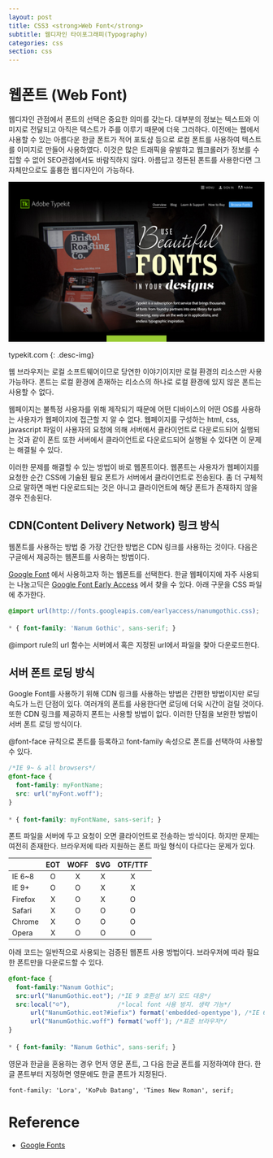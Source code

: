 ```yaml
---
layout: post
title: CSS3 <strong>Web Font</strong>
subtitle: 웹디자인 타이포그래피(Typography)
categories: css
section: css
---
```


# 웹폰트 (Web Font)

웹디자인 관점에서 폰트의 선택은 중요한 의미를 갖는다. 대부분의 정보는 텍스트와 이미지로 전달되고 아직은 텍스트가 주를 이루기 때문에 더욱 그러하다. 이전에는 웹에서 사용할 수 있는 아름다운 한글 폰트가 적어 포토샵 등으로 로컬 폰트를 사용하여 텍스트를 이미지로 만들어 사용하였다. 이것은 많은 트래픽을 유발하고 웹크롤러가 정보를 수집할 수 없어 SEO관점에서도 바람직하지 않다. 아름답고 정돈된 폰트를 사용한다면 그 자체만으로도 훌륭한 웹디자인이 가능하다.

<!-- ![only-text-website](/img/only-text-website.jpg)
{: style="max-width:550px; margin: 10px auto;"} -->

![only-text-website](/img/only-text-website2.png)

typekit.com
{: .desc-img}

웹 브라우저는 로컬 소프트웨어이므로 당연한 이야기이지만 로컬 환경의 리소스만 사용 가능하다. 폰트는 로컬 환경에 존재하는 리소스의 하나로 로컬 환경에 있지 않은 폰트는 사용할 수 없다.

웹페이지는 불특정 사용자를 위해 제작되기 때문에 어떤 디바이스의 어떤 OS를 사용하는 사용자가 웹페이지에 접근할 지 알 수 없다. 웹페이지를 구성하는 html, css, javascript 파일이 사용자의 요청에 의해 서버에서 클라이언트로 다운로드되어 실행되는 것과 같이 폰트 또한 서버에서 클라이언트로 다운로드되어 실행될 수 있다면 이 문제는 해결될 수 있다.

이러한 문제를 해결할 수 있는 방법이 바로 웹폰트이다. 웹폰트는 사용자가 웹페이지를 요청한 순간 CSS에 기술된 필요 폰트가 서버에서 클라이언트로 전송된다. 좀 더 구체적으로 말하면 매번 다운로드되는 것은 아니고 클라이언트에 해당 폰트가 존재하지 않을 경우 전송된다.

## CDN(Content Delivery Network) 링크 방식

웹폰트를 사용하는 방법 중 가장 간단한 방법은 CDN 링크를 사용하는 것이다. 다음은 구글에서 제공하는 웹폰트를 사용하는 방법이다.

[Google Font](https://www.google.com/fonts) 에서 사용하고자 하는 웹폰트를 선택한다. 한글 웹페이지에 자주 사용되는 나눔고딕은 [Google Font Early Access](https://www.google.com/fonts/earlyaccess) 에서 찾을 수 있다. 아래 구문을 CSS 파일에 추가한다.

```css
@import url(http://fonts.googleapis.com/earlyaccess/nanumgothic.css);

* { font-family: 'Nanum Gothic', sans-serif; }
```

@import rule의 url 함수는 서버에서 혹은 지정된 url에서 파일을 찾아 다운로드한다.

## 서버 폰트 로딩 방식

Google Font를 사용하기 위해 CDN 링크를 사용하는 방법은 간편한 방법이지만 로딩 속도가 느린 단점이 있다. 여러개의 폰트를 사용한다면 로딩에 더욱 시간이 걸릴 것이다. 또한 CDN 링크를 제공하지 폰트는 사용할 방법이 없다. 이러한 단점을 보완한 방법이 서버 폰트 로딩 방식이다.

@font-face 규칙으로 폰트를 등록하고 font-family 속성으로 폰트를 선택하여 사용할 수 있다.

```css
/*IE 9~ & all browsers*/
@font-face {
  font-family: myFontName;
  src: url("myFont.woff");
}

* { font-family: myFontName, sans-serif; }
```

폰트 파일을 서버에 두고 요청이 오면 클라이언트로 전송하는 방식이다. 하지만 문제는 여전히 존재한다. 브라우저에 따라 지원하는 폰트 파일 형식이 다르다는 문제가 있다.

|        | EOT | WOFF| SVG | OTF/TTF
|:-------|:---:|:---:|:---:|:---:|
| IE 6~8 | O   | X   | X   | X
| IE 9+  | O   | O   | X   | X
| Firefox| X   | O   | X   | O
| Safari | X   | O   | O   | O
| Chrome | X   | O   | O   | O
| Opera  | X   | O   | O   | O

아래 코드는 일반적으로 사용되는 검증된 웹폰트 사용 방법이다. 브라우저에 따라 필요한 폰트만을 다운로드할 수 있다.

```css
@font-face {
  font-family:"Nanum Gothic";
  src:url("NanumGothic.eot"); /*IE 9 호환성 보기 모드 대응*/
  src:local("☺"),             /*local font 사용 방지. 생략 가능*/
      url("NanumGothic.eot?#iefix") format('embedded-opentype'), /*IE 6~8*/
      url("NanumGothic.woff") format('woff'); /*표준 브라우저*/
}

* { font-family: "Nanum Gothic", sans-serif; }
```

영문과 한글을 혼용하는 경우 먼저 영문 폰트, 그 다음 한글 폰트를 지정하여야 한다. 한글 폰트부터 지정하면 영문에도 한글 폰트가 지정된다.

```
font-family: 'Lora', 'KoPub Batang', 'Times New Roman', serif;
```

# Reference

* [Google Fonts](https://fonts.google.com/)
